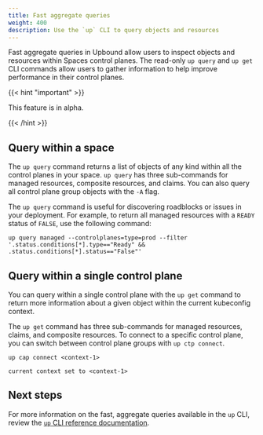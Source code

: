 ```yaml
---
title: Fast aggregate queries
weight: 400
description: Use the `up` CLI to query objects and resources
---
```

<!-- vale write-good.TooWordy = NO -->
<!-- ignore "aggregate" -->

Fast aggregate queries in Upbound allow users to inspect objects and resources within Spaces control planes. The read-only `up query` and `up get` CLI commands allow users to gather information to help improve performance in their control planes.

{{< hint "important" >}}

This feature is in alpha.

{{< /hint >}}

## Query within a space

The `up query` command returns a list of objects of any kind within all the control planes in your space.  `up query` has three sub-commands for managed resources, composite resources, and claims. You can also query all control plane group objects with the `-A` flag.

The `up query` command is useful for discovering roadblocks or issues in your deployment. For example, to return all managed resources with a `READY` status of `FALSE`, use the following command:

```shell
up query managed --controlplanes=type=prod --filter '.status.conditions[*].type=="Ready" && .status.conditions[*].status=="False"'
```

## Query within a single control plane

You can query within a single control plane with the `up get` command to return more information about a given object within the current kubeconfig context.

The `up get` command has three sub-commands for managed resources, claims, and composite resources. To connect to a specific control plane, you can switch between control plane groups with `up ctp connect`.

```shell
up cap connect <context-1>

current context set to <context-1>
```

## Next steps

For more information on the fast, aggregate queries available in the `up` CLI, review the [`up` CLI reference documentation](../reference/cli/command-reference.md).

<!-- ignore "aggregate" -->
<!-- vale write-good.TooWordy = YES -->